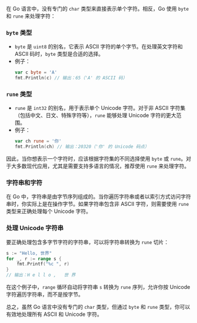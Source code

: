 在 Go 语言中，没有专门的 `char` 类型来直接表示单个字符。相反，Go 使用 `byte` 和 `rune` 来处理字符：

### `byte` 类型

-   `byte` 是 `uint8` 的别名，它表示 ASCII 字符的单个字节。在处理英文字符和 ASCII 码时，`byte` 类型是合适的选择。
-   例子：
    ```go
    var c byte = 'A'
    fmt.Println(c) // 输出：65（'A' 的 ASCII 码）
    ```

### `rune` 类型

-   `rune` 是 `int32` 的别名，用于表示单个 Unicode 字符。对于非 ASCII 字符集（包括中文、日文、特殊字符等），`rune` 能够处理 Unicode 字符的更大范围。
-   例子：
    ```go
    var ch rune = '你'
    fmt.Println(ch) // 输出：20320（'你' 的 Unicode 码点）
    ```

因此，当你想表示一个字符时，应该根据字符集的不同选择使用 `byte` 或 `rune`。对于大多数现代应用，尤其是需要支持多语言的情况，推荐使用 `rune` 来处理字符。

### 字符串和字符

在 Go 中，字符串是由字节序列组成的。当你遍历字符串或者以索引方式访问字符串时，你实际上是在操作字节。如果字符串包含非 ASCII 字符，则需要使用 `rune` 类型来正确处理每个 Unicode 字符。

### 处理 Unicode 字符串

要正确处理包含多字节字符的字符串，可以将字符串转换为 `rune` 切片：

```go
s := "Hello, 世界"
for _, r := range s {
    fmt.Printf("%c ", r)
}
// 输出：H e l l o ,   世 界
```

在这个例子中，`range` 循环自动将字符串 `s` 转换为 `rune` 序列，允许你按 Unicode 字符遍历字符串，而不是按字节。

总之，虽然 Go 语言中没有专门的 `char` 类型，但通过 `byte` 和 `rune` 类型，你可以有效地处理所有 ASCII 和 Unicode 字符。
